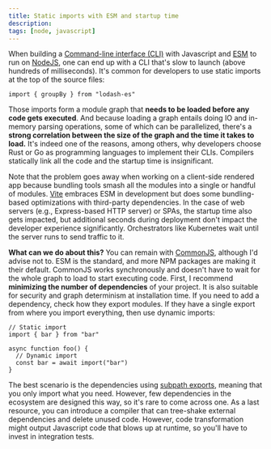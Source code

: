 ```yaml
---
title: Static imports with ESM and startup time
description:
tags: [node, javascript]
---
```


When building a [Command-line interface (CLI)](https://en.wikipedia.org/wiki/Command-line_interface) with Javascript and [ESM](https://hacks.mozilla.org/2018/03/es-modules-a-cartoon-deep-dive/) to run on [NodeJS](https://nodejs.org/en/),
one can end up with a CLI that's slow to launch (above hundreds of milliseconds).
It's common for developers to use static imports at the top of the source files:

```language-js
import { groupBy } from "lodash-es"
```

Those imports form a module graph that **needs to be loaded before any code gets executed**.
And because loading a graph entails doing IO and in-memory parsing operations,
some of which can be parallelized,
there's a **strong correlation between the size of the graph and the time it takes to load.**
It's indeed one of the reasons,
among others,
why developers choose Rust or Go as programming languages to implement their CLIs.
Compilers statically link all the code and the startup time is insignificant.

Note that the problem goes away when working on a client-side rendered app because bundling tools smash all the modules into a single or handful of modules.
[Vite](https://vitejs.dev/) embraces ESM in development but does some bundling-based optimizations with third-party dependencies.
In the case of web servers (e.g., Express-based HTTP server) or SPAs,
the startup time also gets impacted,
but additional seconds during deployment don't impact the developer experience significantly.
Orchestrators like Kubernetes wait until the server runs to send traffic to it.

**What can we do about this?**
You can remain with [CommonJS](https://en.wikipedia.org/wiki/CommonJS), although I'd advise not to.
ESM is the standard, and more NPM packages are making it their default.
CommonJS works synchronously and doesn't have to wait for the whole graph to load to start executing code.
First, I recommend **minimizing the number of dependencies** of your project.
It is also suitable for security and graph determinism at installation time.
If you need to add a dependency, check how they export modules.
If they have a single export from where you import everything,
then use dynamic imports:

```language-js
// Static import
import { bar } from "bar"

async function foo() {
  // Dynamic import
  const bar = await import("bar")
}
```

The best scenario is the dependencies using [subpath exports](https://nodejs.org/api/packages.html#subpath-exports),
meaning that you only import what you need.
However, few dependencies in the ecosystem are designed this way, so it's rare to come across one.
As a last resource, you can introduce a compiler that can tree-shake external dependencies and delete unused code.
However,
code transformation might output Javascript code that blows up at runtime,
so you'll have to invest in integration tests.
